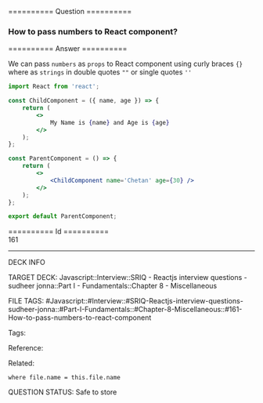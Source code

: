 ========== Question ==========  

### How to pass numbers to React component?  

========== Answer ==========  

We can pass `numbers` as `props` to React component using curly braces `{}` where as `strings` in double quotes `""` or single quotes `''`

```jsx
import React from 'react';

const ChildComponent = ({ name, age }) => {
    return (
        <>
            My Name is {name} and Age is {age}
        </>
    );
};

const ParentComponent = () => {
    return (
        <>
            <ChildComponent name='Chetan' age={30} />
        </>
    );
};

export default ParentComponent;
```

========== Id ==========  
161

---

DECK INFO

TARGET DECK: Javascript::Interview::SRIQ - Reactjs interview questions - sudheer jonna::Part I - Fundamentals::Chapter 8 - Miscellaneous

FILE TAGS: #Javascript::#Interview::#SRIQ-Reactjs-interview-questions-sudheer-jonna::#Part-I-Fundamentals::#Chapter-8-Miscellaneous::#161-How-to-pass-numbers-to-react-component

Tags:

Reference:

Related:

```dataview
where file.name = this.file.name
```

QUESTION STATUS: Safe to store
